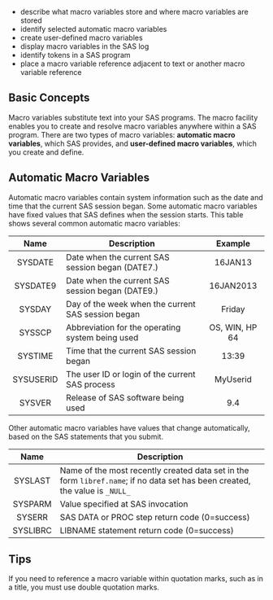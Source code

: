 * describe what macro variables store and where macro variables are stored
* identify selected automatic macro variables
* create user-defined macro variables
* display macro variables in the SAS log
* identify tokens in a SAS program
* place a macro variable reference adjacent to text or another macro variable reference

## Basic Concepts

Macro variables substitute text into your SAS programs. The macro facility enables you to create and resolve macro variables anywhere within a SAS program. There are two types of macro variables: **automatic macro variables**, which SAS provides, and **user-defined macro variables**, which you create and define.

## Automatic Macro Variables

Automatic macro variables contain system information such as the date and time that the current SAS session began. Some automatic macro variables have fixed values that SAS defines when the session starts. This table shows several common automatic macro variables:

| Name	        | Description   | Example       |
|:-------------:|---------------|:-------------:|
| SYSDATE	      | Date when the current SAS session began (DATE7.)	| 16JAN13 |
| SYSDATE9	    | Date when the current SAS session began (DATE9.)	| 16JAN2013 |
| SYSDAY	      | Day of the week when the current SAS session began	| Friday |
| SYSSCP	      | Abbreviation for the operating system being used	| OS, WIN, HP 64 |
| SYSTIME	      | Time that the current SAS session began	| 13:39 |
| SYSUSERID	    | The user ID or login of the current SAS process	| MyUserid |
| SYSVER	      | Release of SAS software being used	| 9.4 |

Other automatic macro variables have values that change automatically, based on the SAS statements that you submit.

| Name | Description |
|:-----:|------------|
| SYSLAST	| Name of the most recently created data set in the form `libref.name`; if no data set has been created, the value is `_NULL_`|
| SYSPARM	| Value specified at SAS invocation |
| SYSERR	| SAS DATA or PROC step return code (0=success) |
| SYSLIBRC | LIBNAME statement return code (0=success) |

## Tips

If you need to reference a macro variable within quotation marks, such as in a title, you must use double quotation marks.
